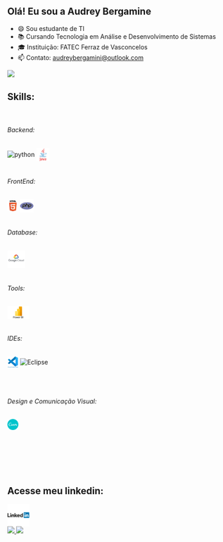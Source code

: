 
## Olá! Eu sou a Audrey Bergamine

- 😄 Sou estudante de TI
- 📚 Cursando Tecnologia em Análise e Desenvolvimento de Sistemas
- 🎓 Instituição: FATEC Ferraz de Vasconcelos
- 📫 Contato: audreybergamini@outlook.com

<div>
  <ahref="https://github.com/AudreyBergamine">
  <img heigh="180em" src="https://github-readme-stats.vercel.app/api?username=AudreyBergamine&show_icons=true&theme=dracula&include_all_commits=true&count_private=true"/>
</div>
  
   
  
  
## Skills: 
<div style="display: inline_block" align="left"><br>
<h6>Backend: </h6>
<img align="center" alt="python" width="5%" src="https://cdn.jsdelivr.net/gh/devicons/devicon/icons/python/python-original.svg"/>    
<img align="center" alt="Java" width="6%" src="https://github.com/devicons/devicon/blob/v2.15.1/icons/java/java-original-wordmark.svg"/>  
</br></br>
  
<h6>FrontEnd: </h6>
<img align="center" alt="HTML5" width="5%" src="https://github.com/devicons/devicon/blob/v2.15.1/icons/html5/html5-original-wordmark.svg"/>
<img align="center" alt="PHP" width="6%" src="https://github.com/devicons/devicon/blob/v2.15.1/icons/php/php-original.svg"/>
</br></br>
  
<h6>Database: </h6> 

<img align="center" alt="GoogleCloud" width="8%" src="https://github.com/devicons/devicon/blob/master/icons/googlecloud/googlecloud-original-wordmark.svg"/>
</br></br>
  
<h6>Tools: </h6>
<img align="center" alt="PowerBI" width="10%" src="https://github.com/AudreyBergamine/AudreyBergamine/blob/main/Power-BI-Symbol.png"/>
</br></br>
  
<h6>IDEs: </h6>
<img align="center" alt="VSCode" width="5%" src="https://github.com/devicons/devicon/blob/master/icons/vscode/vscode-original-wordmark.svg"/>        
<img align="center" alt="Eclipse" width="9%" src="https://camo.githubusercontent.com/5395fa328395998163ba3ae03e20eb6cd633c2535f4149cc6b2f5fa40113ecaf/68747470733a2f2f696d672e736869656c64732e696f2f62616467652f2d45636c697073652d3243323235353f7374796c653d666c61742d737175617265266c6f676f3d65636c69707365266c6f676f436f6c6f723d7768697465"/>

</br></br>

<h6>Design e Comunicação Visual: </h6>
<img align="center" alt="Canva" width="5%" src="https://github.com/devicons/devicon/blob/master/icons/canva/canva-original.svg"/>

</br></br>

</div>
  
</br></br>
  
   
## Acesse meu linkedin:
<div style="display: inline_block" align="left">
<a href="https://www.linkedin.com/in/audrey-bergamine-a44b9325a/" target="blank"><img align="center" alt="linkedin" width="10%" src="https://github.com/devicons/devicon/blob/master/icons/linkedin/linkedin-original-wordmark.svg"/>

</div>



<div>
  <a href="[https://github.com/AudreyBergamine](https://github.com/AudreyBergamine/)">
    <img height="180em" src="https://github-readme-stats.vercel.app/api?username=audreyebergaminec&show_icons=true&theme=dark_all_commits=true&count_private=true"/>
    <img height="180em" src="https://github-readme-stats.vercel.app/api/top-langs/?username=deividferreirac&layout=compact&langs_count=7&theme=dark"/>
  </a>
</div>


<!--
	
<div style="display: inline_block"><br>
	<img align="center" alt="Audrey-Java" height="30" width="40" 
	<img src="https://cdn.jsdelivr.net/gh/devicons/devicon/icons/java/java-original-wordmark.svg" />
  <img align="center" alt="Deivid-Js" height="30" width="40" src="https://raw.githubusercontent.com/devicons/devicon/master/icons/javascript/javascript-plain.svg">
  <img align="center" alt="Deivid-Ht" height="30" width="40" src="https://raw.githubusercontent.com/devicons/devicon/master/icons/html5/html5-original.svg">
  <img align="center" alt="Deivid-CSS" height="30" width="40" src="https://raw.githubusercontent.com/devicons/devicon/master/icons/css3/css3-original.svg">
-->
#
